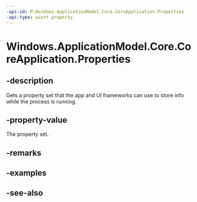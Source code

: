 ```yaml
---
-api-id: P:Windows.ApplicationModel.Core.CoreApplication.Properties
-api-type: winrt property
---
```


<!-- Property syntax
public Windows.Foundation.Collections.IPropertySet Properties { get; }
-->

# Windows.ApplicationModel.Core.CoreApplication.Properties

## -description
Gets a property set that the app and UI frameworks can use to store info while the process is running.

## -property-value
The property set.

## -remarks

## -examples

## -see-also
